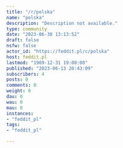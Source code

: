 ```yaml
---
title: "/r/polska" 
name: "polska"
description: "Description not available."
type: community
date: "2023-06-30 13:13:52"
draft: false
nsfw: false
actor_id: "https://feddit.pl/c/polska"
host: feddit.pl
lastmod: "1969-12-31 19:00:00"
published: "2023-06-13 20:43:09"
subscribers: 4
posts: 0
comments: 0
weight: 0
dau: 0
wau: 0
mau: 0
instances:
- "feddit_pl"
tags: 
- "feddit_pl"

---
```

